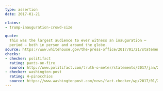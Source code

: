 ```yaml
---
type: assertion
date: 2017-01-21

claims:
- trump-inauguration-crowd-size

quote:
  This was the largest audience to ever witness an inauguration —
  period — both in person and around the globe.
source: https://www.whitehouse.gov/the-press-office/2017/01/21/statement-press-secretary-sean-spicer
checks:
- checker: politifact
  rating: pants-on-fire
  source: http://www.politifact.com/truth-o-meter/statements/2017/jan/21/sean-spicer/trump-had-biggest-inaugural-crowd-ever-metrics-don/
- checker: washington-post
  rating: 4-pinocchios
  source: https://www.washingtonpost.com/news/fact-checker/wp/2017/01/22/spicer-earns-four-pinocchios-for-a-series-of-false-claims-on-inauguration-crowd-size/
---
```

